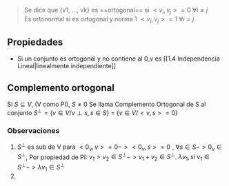 > Se dice que {v1, ..., vk} es ==ortogonal== si $<v_i, v_j> = 0$ $\forall i \neq j$  
> Es ortonormal si es ortogonal y norma 1 $<v_i, v_j> = 1$ $\forall i = j$


## Propiedades
- Si un conjunto es ortogonal y no contiene al 0_v es [[1.4 Independencia Lineal|linealmente independiente]]

## Complemento ortogonal
Si $S \subseteq V$, (V como PI), $S \neq 0$
Se llama Complemento Ortogonal de S al conjunto $S^{\perp} = \{v \in V / v \perp s, s \in S \}$ = $\{ v \in V / <v, s> = 0 \}$


### Observaciones
1) $S^{\perp}$ es sub de V para $<0_v, v>=0-><0_v, s>= 0$ , $\forall s \in S -> 0_v \in S^{\perp}$, Por propiedad de PI: $v_1>v_2 \in S^{\perp} -> v_1 +v_2 \in S^{\perp}$. $\lambda v_1, si \ v_1 \in S^{\perp} -> \lambda v_1 \in S^{\perp}$ 
1) 